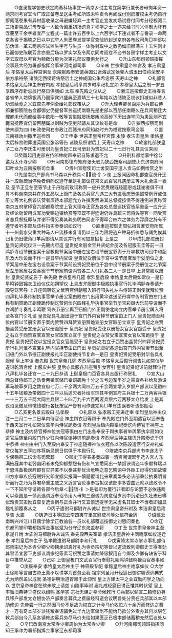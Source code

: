 <!-- { "loadSidebar": true } -->
　　○直隶提学御史耿定向奏科场事宜一两京乡试主考宜简学行兼长者毋拘年资一两京同考官宜令广取正备卷呈送主考如所取未称责令再阅或付别房覆校主考仍自行摉阅落卷果有异材亟收录之毋避嫌轻弃一主考官止宜发初场试卷付同考分经校阅二三场更易品订毋专委一人致令偏重初场遗真才积学之士一迩来经书时义体制大坏有浮蔓至千余字者宜严立程式一篇止许五百字以上六百字以下违式者不与誊录一命两京各省于揭晓之日以中式举人朱墨卷发提学官查验钤封送京府各布政司角□羊部以防伪滥一革去两京应试监生字号与生员一体弥封取中之数仍如旧额满三十五名则止已而御史陈联芳言亦重后场以罗实学及令两京同考阅卷不必书各房字样主考止以文字去取毋以考官为额数分房为次第礼部议覆俱允行之
　　○升山东都司领班指挥佥事聂大经为署都指挥佥事掌河南都司事
　　○辛未  世宗肃皇帝梓宫及  孝洁肃皇后  孝恪皇太后梓宫俱至  永陵献殿奉安遣英国公张溶武定侯郭大诚玉田伯蒋荣安平伯方承裕祭  诸陵定西侯蒋佑祭后土之神成国公朱希忠祭  天寿山之神
　　○礼部言  孝恪皇太后神主奉安内殿  孝懿皇后祔享其岁时享祀礼宜如  孝穆皇太后之制一岁五享四序荐新忌辰行祭日供膳如  太庙  奉先殿之仪从之
　　○浙江巡按御史王得春言各省举人坊牌银两乃国家宾兴盛典至嘉靖三十七年始以边储缺乏权议扣减似非昔人劝驾续食之义宜查先年例全给礼部议覆从之
　　○升大理寺卿吴百朋为兵部右侍郎兼都察院右佥都御史仍提督军务巡抚南赣先是吏部以百朋任南赣久在兵间稍迁大理卿未代而都给事中欧阳一敬等言巢贼屡抚屡叛顷高砂下历出连岑冈为患叵测不宜輙易抚臣宜仍留百朋属以剿贼为便吏部请从其议故有是命
　　○升狭西按察司副使朱纲为四川布政使司右参政江西赣州府同知赵时齐为福建按察司佥事
　　○置云南禄劝州撒里巡检司
　　○壬申奉  世宗肃皇帝梓宫葬  永陵  孝洁肃皇后  孝恪皇太后梓宫祔葬遣英国公张溶等告  诸陵及祭谢后土  天寿山之神
　　○敕谕礼部朕皇子二女乃李氏生可册封为皇贵妃江氏可册封为贤妃以二十七日行礼其具仪来闻
　　○癸酉起用吏部右侍郎林树声奉诏自陈求退不允
　　○升刑科都给事中徐公遴为太仆寺少卿
　　○升河南彰德府知府张天驭为狭西按察司副使山东济南府同知叶龙为云南按察司佥事
　　○贵州宣慰使司土舍安国亨遣人贡马如例给赏之半
　　○先是南京户部尚书马森以升秩具＜锍-釒＞谢  上报闻因命礼部查官员升迁并一应谢疏当停免者俱酌议遵守至是礼部议在京文武百官凡遇册立等大礼合进一表及  圣节正旦冬至等节止于丹陛前致词称贺一应升赏赉赐既经面恩或廷谢者俱不得具本称谢南京并在外五品以上衙门及各总兵官凡遇三大节进表庆贺俱照常例行或值册立等大礼例该庆贺者须待本部题允方许撰表赍进其总督抚按俱不得违例进表称贺南京五府掌印官六部都察院堂上官大理寺正官及各处总督巡抚官皆系重臣一应升迁及经论劾留用或军功受赐边镇给赏等项既不得廷谢仍许具疏三司将佐等官一同受赏者总兵督抚即与并谢不得另奏其疏务明白简直不得牵合四六之体务为浮靡之辞有不遵守者听本部及该科指实参奏诏如议行
　　○直隶巡按御史周弘祖言淮安府所属十一州县水灾重大种马人户流移未复请仍以三年为限将逃户种马折价悉与蠲免俟其归复仍旧徵角□羊兵部请从其议并行有司加意招复  上是之
　　○甲戌礼部进册封  皇贵妃贤妃仪注一先期内府造  皇贵妃金册金宝并贤妃金册及各冠服玉圭等前一日鸿胪寺设节册宝案于皇极殿节案居中册左宝右设节册宝彩舆于丹墀教坊司设中和韶乐及大乐设而不作一是日早内官设  皇贵妃受册位于宫中设节册宝案于受册位之北节案居中册左宝右设香案于节案前设贤妃受册位于宫中设节册案于受册位之北节案居左册案居右设香案于节册案前设内赞各三人引礼各二人一是日早  上具常服以册封  皇贵妃贤妃告于  奉先殿  世宗皇帝几筵  孝烈皇后殿  孝恪皇太后殿如常仪一是日早鸣钟鼓锦衣卫设仪仗如朔望仪  上具皮弁服御中极殿执事官行礼毕鸿胪寺奏请升殿导驾官导  上升座鸣鞭讫文武百官俱朝服入班行叩头礼左右侍班正副使就拜位赞四拜礼毕奏传制执事官举节册宝案由殿左门出用黄伞遮送至丹墀中传制官由左门出称有制赞跪正副使跪传制讫赞俯伏兴四拜礼毕执事官举节册宝彩舆大乐前导设而不作鸿胪寺奏礼毕鸣鞭  驾兴节册宝舆至归极门外正副使北向立内官举节册宝舆入将至各宫门引礼请  皇贵妃具礼服出迎于宫门外内官捧节册宝由正门入  皇贵妃随至拜位内官以节册宝置于案内赞赞四拜赞宣册赞跪宣册女官取册立宣于  皇贵妃之左赞搢圭赞受册宣册女官以册跪授于  皇贵妃  皇贵妃受讫以册授女官女官跪受于  皇贵妃之右立于西赞宣宝宣宝女官取宝立宣于  皇贵妃之左赞受宝宣宝女官以宝跪授于  皇贵妃  皇贵妃受讫以宝授女官女官跪受于  皇贵妃之右立于西赞出圭赞兴四拜贤妃受册行礼同惟不宣宝礼毕内官持节由正门出  皇贵妃贤妃各送出宫门外内官赍节出至归极门外以节授正副使报礼毕正副使持节复命一是日  皇贵妃贤妃受册封毕各具礼服候  皇上率诣  奉先殿  世宗皇帝几筵  孝烈皇后殿  孝恪皇太后殿行谒告礼如常仪毕遂诣乾清宫候  上服皮弁服  皇后亦具服各升座赞引女官引  皇贵妃贤妃诣前就拜位行八拜礼毕各还宫一二十九日恭请  上御皇极门百官各具吉服行称贺礼
　　○宣大山西总督侍郎王之诰奏两镇军储已奉诏蠲免十分之五亏边军半岁之需宜各补给及添设军马粮草岁用之数宣府七万二千余两大同四万五千余两宜增入岁额户部议以见徵四十五年钱粮及带徵四十三年以后逋欠者补给军饷其年例宣府主兵银十二万两客兵银一十三万五千两大同主兵银二十四万九千六百两客兵银六万两移太仓给发  上是其议诏见徵及带徵钱粮行各抚按官严督有司作速完角□羊有违误者听该部劾治
　　○乙亥更名景云殿曰  弘孝殿
　　○礼部以  弘孝殿工完进迁奉  孝烈皇后神主仪注一三月二十二日早内侍官设  神主舆衣冠等舆于  奉先殿左门外至期遣官以迁奉告于西夹室行礼如常仪告毕内侍官跪奏请  孝烈皇后诣内殿奉祀奏讫内侍官于神座上恭捧  神主及内侍官捧神位衣冠等俱由左门出各奉安于舆执事者举舆擎执伞扇如仪遣官后随至内殿门外少驻内侍官诣神舆前跪奏请  孝烈皇后神主降舆升殿奏讫于舆中恭捧  神主由中门入至殿内奉安于神座随捧神位衣冠各以次陈设遣官行安神礼如常仪每岁五享四序荐新忌祭日供俱于本殿行礼
　　○赠故南京兵部尚书李遂太子少保赐祭二坛命有司营葬
　　○御史王得春条奏四事一清宫闱谓累年选入宫人充满掖庭其中老弱幽闭者未免抑郁愁怨有伤和气宜悉简出一禁謟谀谓迩年多献祥瑞以干恩泽备极谀辞即有灾异匿不以奏甚非忧治危明之意乞晓谕中外臣工毋得仍蹈故辙四方水旱疾疫寇贼奸宄即宜据实报闻一慎题覆谓比来章奏繁多必该部秉公执奏明旨断而行之乃为尊君命重主威之义近言官论事奉旨拟议该部率多委曲迁就以致政令不一下不知所守请敕各部今后章＜锍-釒＞是者即为覆行非者即与论罢不必依违两可以紊国是一慎贡选谓近奉诏令用人毋拘三途诚为羙意但岁贡中沉沦日久壮志已隳似难责其策励宜查复选贡例与正贡并行又宜慎选提学无采虚名其取士不当者即加显黜礼部覆奏从之
　　○丙子遣驸马都尉许从诚以  世宗肃皇帝升祔及  孝洁肃皇后祔享告  太庙
　　○铸造日本等国云南四夷车里宣慰使司等处信符金牌
　　○诏建云南新兴州江川县儒学除学正教谕各一员以礼部覆巡按御史刘思问奏也
　　○命辽东都司掌印署都指挥佥事赵斌为分守辽东海盖参将
　　○丁丑  世宗肃皇帝神主至京遂升祔  太庙驸马都尉许从诚告  奉先殿西夹室请  孝洁肃皇后神主同祔享如仪遂迁奉  孝烈皇后神主于  弘孝殿遣驸马都尉李和行礼
　　○戊寅降太常寺掌寺事礼部侍郎师宗记为本寺少卿少卿魏承诏袁好礼为寺丞宗纪等皆以道流致列卿御史王得春劾其冒滥宜罢下吏部议谓宗纪等素习祝赞之事请姑降级叙用自今卿及少卿有缺皆于科目中推举从之
　　○己卯  上御皇极门文武百官行奉慰礼始鸣钟鼓鸣鞭百官奏事如常
　　○庚辰奉安  孝恪皇太后神主于  神霄殿专祀  孝懿皇后神主祔享如仪
○大学士徐阶等言自古帝王莫不以讲学为首务至我  祖宗列圣月开经筵日御讲幄谟训典式尤为炳然盖以成就  圣德讲明治道胥赖于此仰惟  皇上方建太平之业宜勤问学之功向以  世宗皇帝梓宫在殡未敢上请兹  山陵事毕祔  庙礼成经筵日讲正惟其时伏望  皇上率循旧典特举盛仪以缉熙  圣学实  宗社无疆之幸命候敕行
○兵部以蓟宣二镇修边募兵移户部发太仓银协济户部奏言募兵之费屡经科道会议明旨处分责在兵部其以本部助修边  先帝尝一行之然因马价不足故为权宜之计今马价收贮六十余万而修边之费才一万有奇本部岁派钱粮奉诏蠲免过半九边军储尚不能给乃欲分外责办其何以堪乞敕兵部自今凡系各镇修边募兵务尽马价夫给如果匮乏已极本部储蓄稍充然后议处从之
　　○辛巳改南京太常寺少卿周怡为太常寺少卿
　　○升河南都司领班指挥同知王承诈为署都指挥佥事掌辽东都司事
